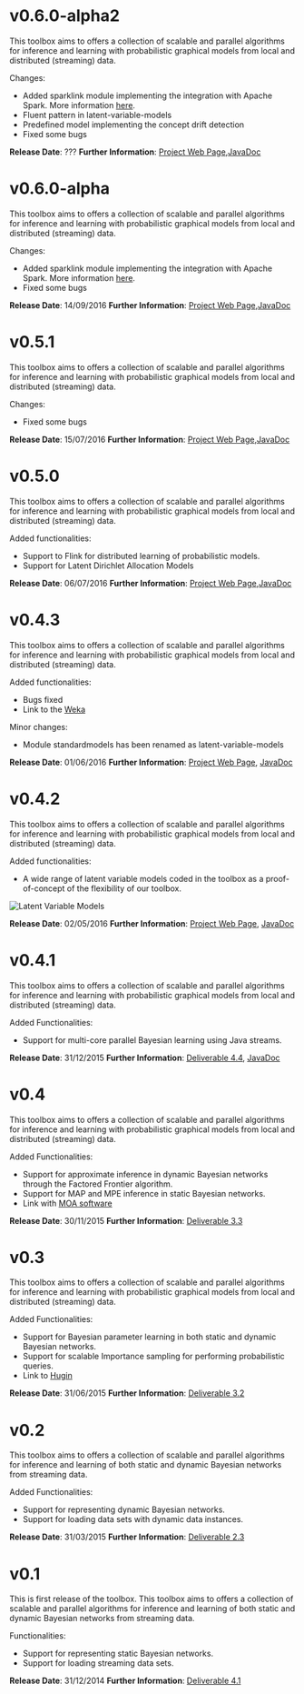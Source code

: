 v0.6.0-alpha2
==================
This toolbox aims to offers a collection of scalable and parallel algorithms for inference and learning with probabilistic graphical models from local and distributed (streaming) data.

Changes:

- Added sparklink module implementing the integration with Apache Spark. More information [here](https://github.com/amidst/toolbox/tree/develop/sparklink).
- Fluent pattern in latent-variable-models
- Predefined model implementing the concept drift detection
- Fixed some bugs


**Release Date**: ???
**Further Information**: [Project Web Page](https://www.amidsttoolbox.com/),[JavaDoc](http://amidst.github.io/toolbox/javadoc/0.6.0-alpha2/index.html)




v0.6.0-alpha
==================
This toolbox aims to offers a collection of scalable and parallel algorithms for inference and learning with probabilistic graphical models from local and distributed (streaming) data. 

Changes:

- Added sparklink module implementing the integration with Apache Spark. More information [here](https://github.com/amidst/toolbox/tree/develop/sparklink).  
- Fixed some bugs
 
**Release Date**: 14/09/2016
**Further Information**: [Project Web Page](https://www.amidsttoolbox.com/),[JavaDoc](http://amidst.github.io/toolbox/javadoc/0.6.0-alpha/index.html)


v0.5.1
==================
This toolbox aims to offers a collection of scalable and parallel algorithms for inference and learning with probabilistic graphical models from local and distributed (streaming) data. 

Changes:
- Fixed some bugs
 
**Release Date**: 15/07/2016
**Further Information**: [Project Web Page](https://amidst.github.io/toolbox/),[JavaDoc](http://amidst.github.io/toolbox/javadoc/0.5.1/index.html)



v0.5.0
==================
This toolbox aims to offers a collection of scalable and parallel algorithms for inference and learning with probabilistic graphical models from local and distributed (streaming) data. 

Added functionalities:
- Support to Flink for distributed learning of probabilistic models. 
- Support for Latent Dirichlet Allocation Models
 
**Release Date**: 06/07/2016
**Further Information**: [Project Web Page](https://amidst.github.io/toolbox/),[JavaDoc](http://amidst.github.io/toolbox/javadoc/0.5.0/index.html)


v0.4.3
==============
This toolbox aims to offers a collection of scalable and parallel algorithms for inference and learning with probabilistic graphical models from local and distributed (streaming) data. 

Added functionalities:

- Bugs fixed
- Link to the [Weka](http://www.cs.waikato.ac.nz/ml/weka/)

Minor changes: 

- Module standardmodels has been renamed as latent-variable-models 
 
**Release Date**: 01/06/2016
**Further Information**: [Project Web Page](https://amidst.github.io/toolbox/), [JavaDoc](http://amidst.github.io/toolbox/javadoc/0.4.3/index.html)

v0.4.2
==============
This toolbox aims to offers a collection of scalable and parallel algorithms for inference and learning with probabilistic graphical models from local and distributed (streaming) data. 

Added functionalities:

- A wide range of latent variable models coded in the toolbox as a proof-of-concept of the flexibility of our toolbox.

![Latent Variable Models](http://amidst.github.io/toolbox/docs/web/figs/amidstModels-crop.png)

**Release Date**: 02/05/2016
**Further Information**: [Project Web Page](https://amidst.github.io/toolbox/), [JavaDoc](http://amidst.github.io/toolbox/javadoc/0.4.2/index.html)


v0.4.1
==============
This toolbox aims to offers a collection of scalable and parallel algorithms for inference and learning with probabilistic graphical models from local and distributed (streaming) data. 

Added Functionalities:
- Support for multi-core parallel Bayesian learning using Java streams.

**Release Date**: 31/12/2015
**Further Information**: [Deliverable 4.4](https://amidst.github.io/toolbox/docs/deliverables/D4.3.pdf), [JavaDoc](http://amidst.github.io/toolbox/javadoc/0.4.1/index.html)


v0.4
==============
This toolbox aims to offers a collection of scalable and parallel algorithms for inference and learning with probabilistic graphical models from local and distributed (streaming) data. 

Added Functionalities:
- Support for approximate inference in dynamic Bayesian networks through the Factored Frontier algorithm.
- Support for MAP and MPE inference in static Bayesian networks. 
- Link with [MOA software](http://moa.cs.waikato.ac.nz)

**Release Date**: 30/11/2015
**Further Information**: [Deliverable 3.3](https://amidst.github.io/toolbox/docs/deliverables/D3.3.pdf)



v0.3
==============
This toolbox aims to offers a collection of scalable and parallel algorithms for inference and learning with probabilistic graphical models from local and distributed (streaming) data. 

Added Functionalities:
- Support for Bayesian parameter learning in both static and dynamic Bayesian networks.
- Support for scalable Importance sampling for performing probabilistic queries. 
- Link to [Hugin](http://www.hugin.com)


**Release Date**: 31/06/2015
**Further Information**: [Deliverable 3.2](https://amidst.github.io/toolbox/docs/deliverables/D3.2.pdf)


v0.2
==============
This toolbox aims to offers a collection of scalable and parallel algorithms for inference and learning of both static and dynamic Bayesian networks from streaming data. 

Added Functionalities:
- Support for representing dynamic Bayesian networks.
- Support for loading data sets with dynamic data instances.

**Release Date**: 31/03/2015
**Further Information**: [Deliverable 2.3](https://amidst.github.io/toolbox/docs/deliverables/D2.3.pdf)

v0.1
==============
This is first release of the toolbox. This toolbox aims to offers a collection of scalable and parallel algorithms for inference and learning of both static and dynamic Bayesian networks from streaming data. 

Functionalities:

- Support for representing static Bayesian networks.
- Support for loading streaming data sets.

**Release Date**: 31/12/2014
**Further Information**: [Deliverable 4.1](https://amidst.github.io/toolbox/docs/deliverables/D4.1.pdf)
